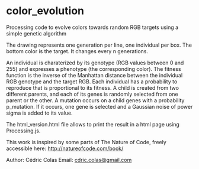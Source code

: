 # color_evolution
Processing code to evolve colors towards random RGB targets using a simple genetic algorithm

The drawing represents one generation per line, one individual per box. The bottom color is the target.
It changes every n generations.

An individual is charaterized by its genotype (RGB values between 0 and 255) and expresses a phenotype (the corresponding color).
The fitness function is the inverse of the Manhattan distance between the individual RGB genotype and the target RGB.
Each individual has a probability to reproduce that is proportional to its fitness.
A child is created from two different parents, and each of its genes is randomly selected from one parent or the other.
A mutation occurs on a child genes with a probability p_mutation. If it occurs, one gene is selected and a Gaussian noise of 
power sigma is added to its value.

The html_version.html file allows to print the result in a html page using Processing.js.

This work is inspired by some parts of The Nature of Code, freely accessible here: http://natureofcode.com/book/

Author: Cédric Colas
Email: cdric.colas@gmail.com
